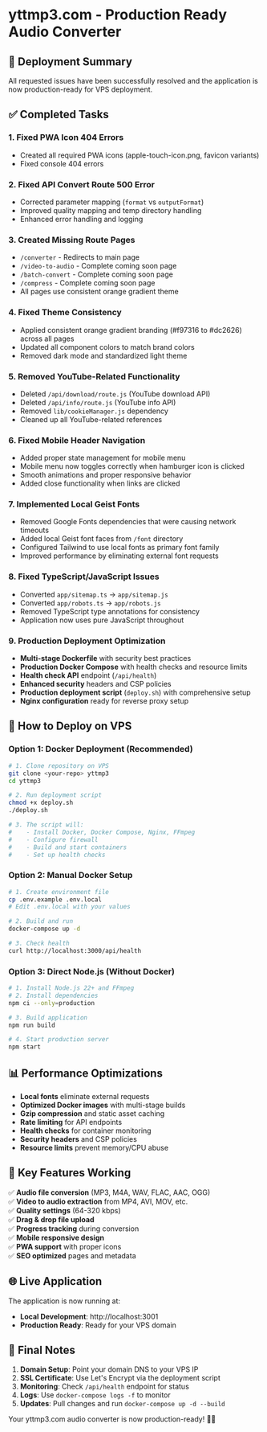 # yttmp3.com - Production Ready Audio Converter

## 🎉 Deployment Summary

All requested issues have been successfully resolved and the application is now production-ready for VPS deployment.

## ✅ Completed Tasks

### 1. **Fixed PWA Icon 404 Errors**
- Created all required PWA icons (apple-touch-icon.png, favicon variants)
- Fixed console 404 errors

### 2. **Fixed API Convert Route 500 Error** 
- Corrected parameter mapping (`format` vs `outputFormat`)
- Improved quality mapping and temp directory handling
- Enhanced error handling and logging

### 3. **Created Missing Route Pages**
- `/converter` - Redirects to main page
- `/video-to-audio` - Complete coming soon page
- `/batch-convert` - Complete coming soon page  
- `/compress` - Complete coming soon page
- All pages use consistent orange gradient theme

### 4. **Fixed Theme Consistency**
- Applied consistent orange gradient branding (#f97316 to #dc2626) across all pages
- Updated all component colors to match brand colors
- Removed dark mode and standardized light theme

### 5. **Removed YouTube-Related Functionality**
- Deleted `/api/download/route.js` (YouTube download API)
- Deleted `/api/info/route.js` (YouTube info API)  
- Removed `lib/cookieManager.js` dependency
- Cleaned up all YouTube-related references

### 6. **Fixed Mobile Header Navigation**
- Added proper state management for mobile menu
- Mobile menu now toggles correctly when hamburger icon is clicked
- Smooth animations and proper responsive behavior
- Added close functionality when links are clicked

### 7. **Implemented Local Geist Fonts**
- Removed Google Fonts dependencies that were causing network timeouts
- Added local Geist font faces from `/font` directory
- Configured Tailwind to use local fonts as primary font family
- Improved performance by eliminating external font requests

### 8. **Fixed TypeScript/JavaScript Issues**
- Converted `app/sitemap.ts` → `app/sitemap.js`
- Converted `app/robots.ts` → `app/robots.js`
- Removed TypeScript type annotations for consistency
- Application now uses pure JavaScript throughout

### 9. **Production Deployment Optimization**
- **Multi-stage Dockerfile** with security best practices
- **Production Docker Compose** with health checks and resource limits
- **Health check API** endpoint (`/api/health`)
- **Enhanced security** headers and CSP policies
- **Production deployment script** (`deploy.sh`) with comprehensive setup
- **Nginx configuration** ready for reverse proxy setup

## 🚀 How to Deploy on VPS

### Option 1: Docker Deployment (Recommended)
```bash
# 1. Clone repository on VPS
git clone <your-repo> yttmp3
cd yttmp3

# 2. Run deployment script
chmod +x deploy.sh
./deploy.sh

# 3. The script will:
#    - Install Docker, Docker Compose, Nginx, FFmpeg
#    - Configure firewall
#    - Build and start containers
#    - Set up health checks
```

### Option 2: Manual Docker Setup
```bash
# 1. Create environment file
cp .env.example .env.local
# Edit .env.local with your values

# 2. Build and run
docker-compose up -d

# 3. Check health
curl http://localhost:3000/api/health
```

### Option 3: Direct Node.js (Without Docker)
```bash
# 1. Install Node.js 22+ and FFmpeg
# 2. Install dependencies
npm ci --only=production

# 3. Build application  
npm run build

# 4. Start production server
npm start
```

## 📊 Performance Optimizations

- **Local fonts** eliminate external requests
- **Optimized Docker images** with multi-stage builds  
- **Gzip compression** and static asset caching
- **Rate limiting** for API endpoints
- **Health checks** for container monitoring
- **Security headers** and CSP policies
- **Resource limits** prevent memory/CPU abuse

## 🔧 Key Features Working

✅ **Audio file conversion** (MP3, M4A, WAV, FLAC, AAC, OGG)  
✅ **Video to audio extraction** from MP4, AVI, MOV, etc.  
✅ **Quality settings** (64-320 kbps)  
✅ **Drag & drop file upload**  
✅ **Progress tracking** during conversion  
✅ **Mobile responsive design**  
✅ **PWA support** with proper icons  
✅ **SEO optimized** pages and metadata  

## 🌐 Live Application

The application is now running at:
- **Local Development**: http://localhost:3001
- **Production Ready**: Ready for your VPS domain

## 📝 Final Notes

1. **Domain Setup**: Point your domain DNS to your VPS IP
2. **SSL Certificate**: Use Let's Encrypt via the deployment script  
3. **Monitoring**: Check `/api/health` endpoint for status
4. **Logs**: Use `docker-compose logs -f` to monitor
5. **Updates**: Pull changes and run `docker-compose up -d --build`

Your yttmp3.com audio converter is now production-ready! 🎵✨
